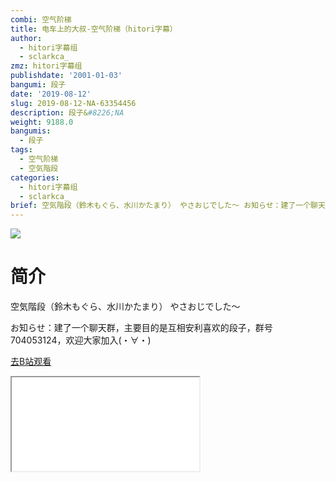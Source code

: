 ```yaml
---
combi: 空气阶梯
title: 电车上的大叔-空气阶梯（hitori字幕）
author:
  - hitori字幕组
  - sclarkca_
zmz: hitori字幕组
publishdate: '2001-01-03'
bangumi: 段子
date: '2019-08-12'
slug: 2019-08-12-NA-63354456
description: 段子&#8226;NA
weight: 9188.0
bangumis:
  - 段子
tags:
  - 空气阶梯
  - 空気階段
categories:
  - hitori字幕组
  - sclarkca_
brief: 空気階段（鈴木もぐら、水川かたまり） やさおじでした～ お知らせ：建了一个聊天群，主要目的是互相安利喜欢的段子，群号704053124，欢迎大家加入(・∀・)
---
```

![](https://raw.githubusercontent.com/tcgriffith/owaraisite/master/static/tmpimg/68bcdef14d1e05b4cabe1080701d6c0af8cc3987.jpg.480.jpg)
# 简介  
空気階段（鈴木もぐら、水川かたまり）
やさおじでした～

お知らせ：建了一个聊天群，主要目的是互相安利喜欢的段子，群号704053124，欢迎大家加入(・∀・)  

[去B站观看](https://www.bilibili.com/video/av63354456/)
<div class ="resp-container"><iframe class="testiframe" src="//player.bilibili.com/player.html?aid=63354456"", scrolling="no", allowfullscreen="true" > </iframe></div> 
